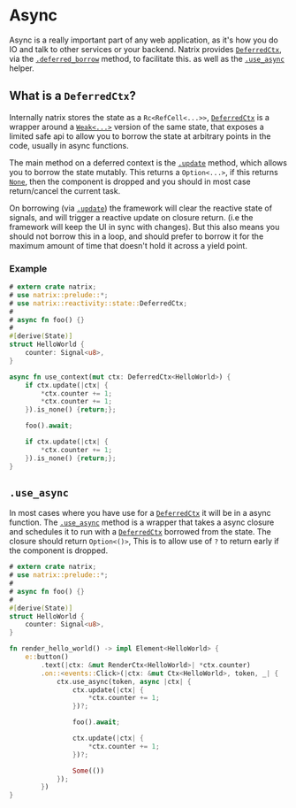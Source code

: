 # Async

Async is a really important part of any web application, as it's how you do IO and talk to other services or your backend.
Natrix provides [`DeferredCtx`](reactivity::state::DeferredCtx), via the [`.deferred_borrow`](reactivity::state::Ctx::deferred_borrow) method, to facilitate this. as well as the [`.use_async`](reactivity::state::Ctx::use_async) helper.

## What is a `DeferredCtx`?

Internally natrix stores the state as a `Rc<RefCell<...>>`, [`DeferredCtx`](reactivity::state::DeferredCtx) is a wrapper around a [`Weak<...>`](std::rc::Weak) version of the same state, that exposes a limited safe api to allow you to borrow the state at arbitrary points in the code, usually in async functions.

The main method on a deferred context is the [`.update`](reactivity::state::DeferredCtx::update) method, which allows you to borrow the state mutably. This returns a `Option<...>`, if this returns [`None`](std::option::Option::None), then the component is dropped and you should in most case return/cancel the current task.

On borrowing (via [`.update`](reactivity::state::DeferredCtx::update)) the framework will clear the reactive state of signals, and will trigger a reactive update on closure return. (i.e the framework will keep the UI in sync with changes). But this also means you should not borrow this in a loop, and should prefer to borrow it for the maximum amount of time that doesn't hold it across a yield point.

### Example

```rust
# extern crate natrix;
# use natrix::prelude::*;
# use natrix::reactivity::state::DeferredCtx;
#
# async fn foo() {}
#
#[derive(State)]
struct HelloWorld {
    counter: Signal<u8>,
}

async fn use_context(mut ctx: DeferredCtx<HelloWorld>) {
    if ctx.update(|ctx| {
        *ctx.counter += 1;
        *ctx.counter += 1;
    }).is_none() {return;}; 

    foo().await;

    if ctx.update(|ctx| {
        *ctx.counter += 1;
    }).is_none() {return;}; 
}
```

## `.use_async`

In most cases where you have use for a [`DeferredCtx`](reactivity::state::DeferredCtx) it will be in a async function.
The [`.use_async`](reactivity::state::Ctx::use_async) method is a wrapper that takes a async closure and schedules it to run with a [`DeferredCtx`](reactivity::state::DeferredCtx) borrowed from the state. The closure should return `Option<()>`, This is to allow use of `?` to return early if the component is dropped.

```rust
# extern crate natrix;
# use natrix::prelude::*;
#
# async fn foo() {}
#
#[derive(State)]
struct HelloWorld {
    counter: Signal<u8>,
}

fn render_hello_world() -> impl Element<HelloWorld> {
    e::button()
        .text(|ctx: &mut RenderCtx<HelloWorld>| *ctx.counter)
        .on::<events::Click>(|ctx: &mut Ctx<HelloWorld>, token, _| {
            ctx.use_async(token, async |ctx| {
                ctx.update(|ctx| {
                    *ctx.counter += 1;
                })?;

                foo().await;

                ctx.update(|ctx| {
                    *ctx.counter += 1;
                })?;

                Some(())
            });
        })
}
```
